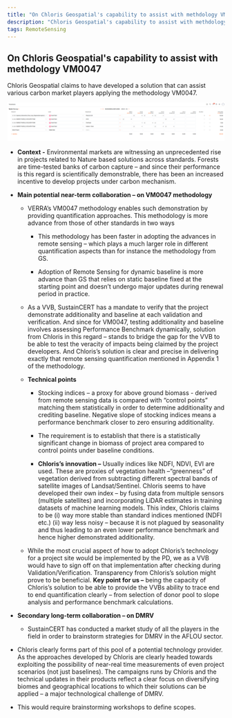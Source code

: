 ```yaml
---
title: "On Chloris Geospatial's capability to assist with methdology VM0047"
description: "Chloris Geospatial's capability to assist with methdology VM0047"
tags: RemoteSensing 
---
```


## On Chloris Geospatial's capability to assist with methdology VM0047

Chloris Geospatial claims to have developed a solution that can assist various carbon market players applying the methodology VM0047.



<img src="https://github.com/karbonmanthan/karbonmanthan.github.io/blob/b851d12120bc9840e3a6ad81f382184d1cd80407/_images/test.png" alt='Test to see image funcationality.'>

*   **Context -** Environmental markets are witnessing an unprecedented rise in projects related to Nature based solutions across standards. Forests are time-tested banks of carbon capture – and since their performance is this regard is scientifically demonstrable, there has been an increased incentive to develop projects under carbon mechanism.
    
*   **Main potential near-term collaboration – on VM0047 methodology**
    
    *   VERRA’s VM0047 methodology enables such demonstration by providing quantification approaches. This methodology is more advance from those of other standards in two ways
        
        *   This methodology has been faster in adopting the advances in remote sensing – which plays a much larger role in different quantification aspects than for instance the methodology from GS.
            
        *   Adoption of Remote Sensing for dynamic baseline is more advance than GS that relies on static baseline fixed at the starting point and doesn’t undergo major updates during renewal period in practice.
            
    *   As a VVB, SustainCERT has a mandate to verify that the project demonstrate additionality and baseline at each validation and verification. And since for VM0047, testing additionality and baseline involves assessing Performance Benchmark dynamically, solution from Chloris in this regard – stands to bridge the gap for the VVB to be able to test the veracity of impacts being claimed by the project developers. And Chloris’s solution is clear and precise in delivering exactly that remote sensing quantification mentioned in Appendix 1 of the methodology.
        
    *   **Technical points**
        
        *   Stocking indices – a proxy for above ground biomass - derived from remote sensing data is compared with “control points” matching them statistically in order to determine additionality and crediting baseline. Negative slope of stocking indices means a performance benchmark closer to zero ensuring additionality.
            
        *   The requirement is to establish that there is a statistically significant change in biomass of project area compared to control points under baseline conditions.
            
        *   **Chloris’s innovation –** Usually indices like NDFI, NDVI, EVI are used. These are proxies of vegetation health –“greenness” of vegetation derived from subtracting different spectral bands of satellite images of Landsat/Sentinel. Chloris seems to have developed their own index – by fusing data from multiple sensors (multiple satellites) and incorporating LiDAR estimates in training datasets of machine learning models. This index, Chloris claims to be (i) way more stable than standard indices mentioned (NDFI etc.) (ii) way less noisy – because it is not plagued by seasonality and thus leading to an even lower performance benchmark and hence higher demonstrated additionality.
            
    *   While the most crucial aspect of how to adopt Chloris’s technology for a project site would be implemented by the PD, we as a VVB would have to sign off on that implementation after checking during Validation/Verification. Transparency from Chloris’s solution might prove to be beneficial. **Key point for us –** being the capacity of Chloris’s solution to be able to provide the VVBs ability to trace end to end quantification clearly – from selection of donor pool to slope analysis and performance benchmark calculations.
        
*   **Secondary long-term collaboration – on DMRV**
    
    *   SustainCERT has conducted a market study of all the players in the field in order to brainstorm strategies for DMRV in the AFLOU sector.
        
*   Chloris clearly forms part of this pool of a potential technology provider. As the approaches developed by Chloris are clearly headed towards exploiting the possibility of near-real time measurements of even project scenarios (not just baselines). The campaigns runs by Chloris and the technical updates in their products reflect a clear focus on diversifying biomes and geographical locations to which their solutions can be applied – a major technological challenge of DMRV.
    
*   This would require brainstorming workshops to define scopes.
